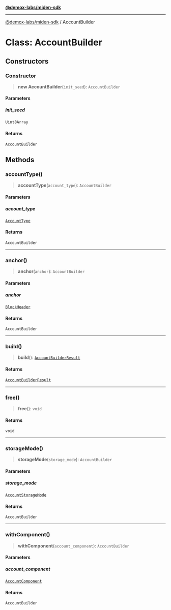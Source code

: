 [**@demox-labs/miden-sdk**](../README.md)

***

[@demox-labs/miden-sdk](../README.md) / AccountBuilder

# Class: AccountBuilder

## Constructors

### Constructor

> **new AccountBuilder**(`init_seed`): `AccountBuilder`

#### Parameters

##### init\_seed

`Uint8Array`

#### Returns

`AccountBuilder`

## Methods

### accountType()

> **accountType**(`account_type`): `AccountBuilder`

#### Parameters

##### account\_type

[`AccountType`](../enumerations/AccountType.md)

#### Returns

`AccountBuilder`

***

### anchor()

> **anchor**(`anchor`): `AccountBuilder`

#### Parameters

##### anchor

[`BlockHeader`](BlockHeader.md)

#### Returns

`AccountBuilder`

***

### build()

> **build**(): [`AccountBuilderResult`](AccountBuilderResult.md)

#### Returns

[`AccountBuilderResult`](AccountBuilderResult.md)

***

### free()

> **free**(): `void`

#### Returns

`void`

***

### storageMode()

> **storageMode**(`storage_mode`): `AccountBuilder`

#### Parameters

##### storage\_mode

[`AccountStorageMode`](AccountStorageMode.md)

#### Returns

`AccountBuilder`

***

### withComponent()

> **withComponent**(`account_component`): `AccountBuilder`

#### Parameters

##### account\_component

[`AccountComponent`](AccountComponent.md)

#### Returns

`AccountBuilder`
